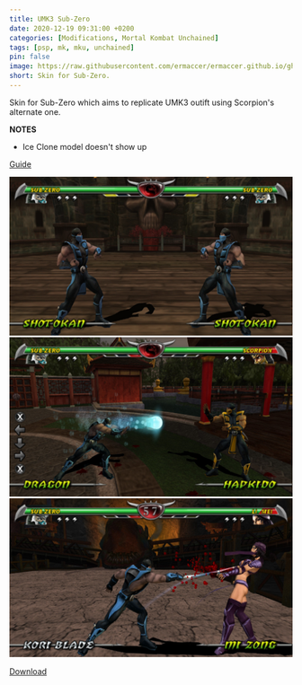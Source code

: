 ```yaml
---
title: UMK3 Sub-Zero
date: 2020-12-19 09:31:00 +0200
categories: [Modifications, Mortal Kombat Unchained]
tags: [psp, mk, mku, unchained]   
pin: false
image: https://raw.githubusercontent.com/ermaccer/ermaccer.github.io/gh-pages/assets/mods/mku/umk3subzero/1.jpg
short: Skin for Sub-Zero.
---
```


Skin for Sub-Zero which aims to replicate UMK3 outift using
Scorpion's alternate one.

**NOTES**
- Ice Clone model doesn't show up


[Guide](https://ermaccer.github.io/posts/how-to-install-mortal-kombat-unchained-mods/)

![Preview](https://raw.githubusercontent.com/ermaccer/ermaccer.github.io/gh-pages/assets/mods/mku/umk3subzero/1.jpg)
![Preview](https://raw.githubusercontent.com/ermaccer/ermaccer.github.io/gh-pages/assets/mods/mku/umk3subzero/2.jpg)
![Preview](https://raw.githubusercontent.com/ermaccer/ermaccer.github.io/gh-pages/assets/mods/mku/umk3subzero/3.jpg)



[Download](https://drive.google.com/file/d/1LfrBxWyBmGI--8mSnpHIiVgfJ4Cya3Ou/view?usp=sharing)


